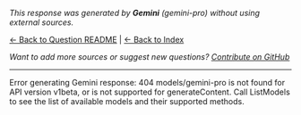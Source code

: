 <!-- 
Generated by: gemini
Model: gemini-pro
Prompt type: default
Generated at: 2025-06-07T16:33:40.724616
-->

*This response was generated by **Gemini** (gemini-pro) without using external sources.*

[← Back to Question README](README.md) | [← Back to Index](../README.md)

*Want to add more sources or suggest new questions? [Contribute on GitHub](https://github.com/justinwest/SuggestedSources)*

---

Error generating Gemini response: 404 models/gemini-pro is not found for API version v1beta, or is not supported for generateContent. Call ListModels to see the list of available models and their supported methods.